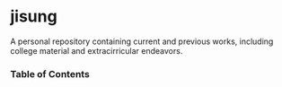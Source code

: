 # jisung
A personal repository containing current and previous works, including college material and extracirricular endeavors.

### Table of Contents
